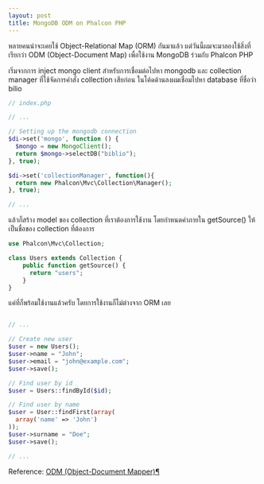 ```yaml
---
layout: post
title: MongoDB ODM on Phalcon PHP
---
```


หลายคนน่าจะเคยใช้ Object-Relational Map (ORM) กันมาแล้ว แต่วันนี้ผมจะมาลองใช้สิ่งที่เรียกว่า ODM (Object-Document Map) เพื่อใช้งาน MongoDB ร่วมกับ Phalcon PHP

เริ่มจากการ inject mongo client สำหรับการเชื่อมต่อไปหา mongodb และ collection manager ที่ใช้จัดการคำสั่ง collection เสียก่อน ในโค้ดด้านลงผมเชื่อมไปหา database ที่ชื่อว่า bilio

~~~ php
// index.php

// ...

// Setting up the mongodb connection
$di->set('mongo', function () {
  $mongo = new MongoClient();
  return $mongo->selectDB("biblio");
}, true);

$di->set('collectionManager', function(){
  return new Phalcon\Mvc\Collection\Manager();
}, true);

// ...
~~~ 

แล้วก็สร้าง model ของ collection ที่เราต้องการใช้งาน โดยกำหนดค่าภายใน getSource() ให้เป็นชื่อของ collection ที่ต้องการ

~~~ php
use Phalcon\Mvc\Collection;

class Users extends Collection {
	public function getSource() {
	  return "users";
	}
}
~~~ 

แค่ที่ก็พร้อมใช้งานแล้วครับ โดยการใช้งานก็ไม่ต่างจาก ORM เลย

~~~ php

// ...

// Create new user
$user = new Users();
$user->name = "John";
$user->email = "john@example.com";
$user->save();

// Find user by id
$user = Users::findById($id);

// Find user by name
$user = User::findFirst(array(
  array('name' => 'John')
));
$user->surname = "Doe";
$user->save();

// ...

~~~ 

Reference: [ODM (Object-Document Mapper)¶](https://docs.phalconphp.com/en/latest/reference/odm.html)
